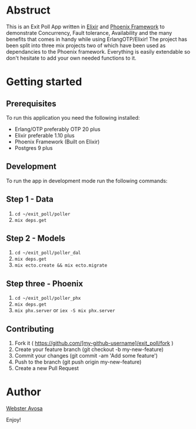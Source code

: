 # Abstruct
This is an Exit Poll App written in [Elixir](https://elixir-lang.org/) and [Phoenix Framework](https://www.phoenixframework.org/) to demonstrate Concurrency, Fault tolerance, Availability and the many benefits that comes in handy while using ErlangOTP/Elixir!
The project has been split into three mix projects two of which have been used as dependancies to the Phoenix framework.
Everything is easily extendable so don't hesitate to add your own needed functions to it.

# Getting started
## Prerequisites 
To run this application you need the following installed:
  * Erlang/OTP preferably OTP 20 plus
  * Elixir preferable 1.10 plus
  * Phoenix Framework (Built on Elixir)
  * Postgres 9 plus
  
## Development 
To run the app in development mode run the following commands:
## Step 1 - Data 
1. ```cd ~/exit_poll/poller```
2. ```mix deps.get```

## Step 2 - Models
1. ```cd ~/exit_poll/poller_dal```
2. ```mix deps.get```
3. ```mix ecto.create && mix ecto.migrate```

## Step three - Phoenix
1. ```cd ~/exit_poll/poller_phx```
2. ```mix deps.get```
3. ```mix phx.server``` or ```iex -S mix phx.server```


## Contributing
1. Fork it ( https://github.com/[my-github-username]/exit_poll/fork )
2. Create your feature branch (git checkout -b my-new-feature)
3. Commit your changes (git commit -am 'Add some feature')
4. Push to the branch (git push origin my-new-feature)
5. Create a new Pull Request 

# Author 
[Webster Avosa](https://github.com/avosa)


Enjoy!

